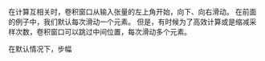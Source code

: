 在计算互相关时，卷积窗口从输入张量的左上角开始，向下、向右滑动。 在前面的例子中，我们默认每次滑动一个元素。 但是，有时候为了高效计算或是缩减采样次数，卷积窗口可以跳过中间位置，每次滑动多个元素。

在默认情况下，步幅
